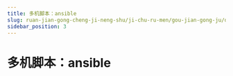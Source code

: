 ```yaml
---
title: 多机脚本：ansible
slug: ruan-jian-gong-cheng-ji-neng-shu/ji-chu-ru-men/gou-jian-gong-ju/duo-ji-jiao-ben-ansible/duo-ji-jiao-ben-ansible
sidebar_position: 3
---
```


# 多机脚本：ansible

